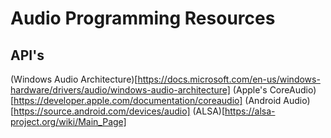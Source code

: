 Audio Programming Resources
===========================

API's
-----

(Windows Audio Architecture)[https://docs.microsoft.com/en-us/windows-hardware/drivers/audio/windows-audio-architecture]
(Apple's CoreAudio)[https://developer.apple.com/documentation/coreaudio]
(Android Audio)[https://source.android.com/devices/audio]
(ALSA)[https://alsa-project.org/wiki/Main_Page]


